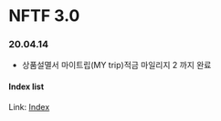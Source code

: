 NFTF 3.0
=

### 20.04.14
* 상품설멸서 마이트립(MY trip)적금 마일리지 2 까지 완료

#### Index list
Link: [Index][indexlink] 

[indexlink]: https://jaydenan92.github.io/NFTF3_Test/